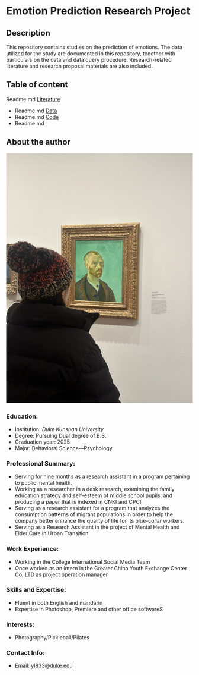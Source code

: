 # Emotion Prediction Research Project
## Description
This repository contains studies on the prediction of emotions. The data utilized for the study are documented in this repository, together with particulars on the data and data query procedure. Research-related literature and research proposal materials are also included. 
## Table of content
Readme.md
[Literature](https://github.com/Rising-Stars-by-Sunshine/Lareina/tree/main/Literature)
-  Readme.md
[Data](https://github.com/Rising-Stars-by-Sunshine/Lareina/tree/main/Data)
-  Readme.md
[Code](https://github.com/Rising-Stars-by-Sunshine/Lareina/tree/main/Code)
-  Readme.md
## About the author
![d](./photo.1.jpg)
### Education:
-  Institution: *Duke Kunshan University*
-  Degree: Pursuing Dual degree of B.S.
-  Graduation year: 2025
-  Major: Behavioral Science—Psychology
### Professional Summary:
-  Serving for nine months as a research assistant in a program pertaining to public mental health.
-  Working as a researcher in a desk research, examining the family education strategy and self-esteem of middle school pupils, and producing a paper that is indexed in CNKI and CPCI.
-  Serving as a research assistant for a program that analyzes the consumption patterns of migrant populations in order to help the company better enhance the quality of life for its blue-collar workers.
-  Serving as a Research Assistant in the project of Mental Health and Elder Care in Urban Transition. 
### Work Experience:
-  Working in the College International Social Media Team 
-  Once worked as an intern in the Greater China Youth Exchange Center Co, LTD as project operation manager
### Skills and Expertise:
-  Fluent in both English and mandarin 
-  Expertise in Photoshop, Premiere and other office softwareS
### Interests:
-  Photography/Pickleball/Pilates
### Contact Info:
-  Email: yl833@duke.edu


